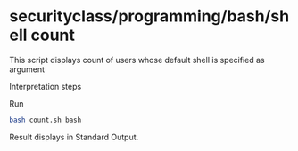 # securityclass/programming/bash/shell count
This script displays count of users whose default shell is specified as argument

Interpretation steps

Run
```bash
bash count.sh bash
```

Result displays in Standard Output.